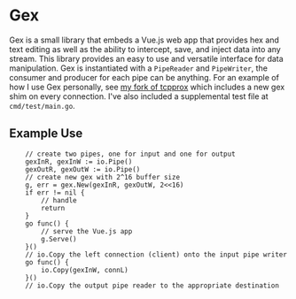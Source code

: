 # Gex
Gex is a small library that embeds a Vue.js web app that
provides hex and text editing as well as the ability to intercept, save, and inject
data into any stream. This library provides an easy to use and versatile interface for data manipulation. Gex is instantiated with a `PipeReader` and `PipeWriter`,
the consumer and producer for each pipe can be anything. For an example of how
I use Gex personally, see [my fork of tcpprox](https://github.com/jeffssh/tcpprox)
which includes a new gex shim on every connection. I've also included a supplemental test file at `cmd/test/main.go`.


## Example Use

```golang
	// create two pipes, one for input and one for output
    gexInR, gexInW := io.Pipe()
	gexOutR, gexOutW := io.Pipe()
    // create new gex with 2^16 buffer size
	g, err = gex.New(gexInR, gexOutW, 2<<16)
	if err != nil {
        // handle
        return
	}
	go func() {
        // serve the Vue.js app
		g.Serve()
	}()
    // io.Copy the left connection (client) onto the input pipe writer
    go func() {
		io.Copy(gexInW, connL)
	}()
    // io.Copy the output pipe reader to the appropriate destination
```

